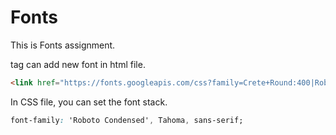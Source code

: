 # Fonts

This is Fonts assignment. <br>
<link> tag can add new font in html file.

```html
<link href="https://fonts.googleapis.com/css?family=Crete+Round:400|Roboto+Condensed:400" rel="stylesheet">
```

In CSS file, you can set the font stack.

```css
font-family: 'Roboto Condensed', Tahoma, sans-serif;
```
